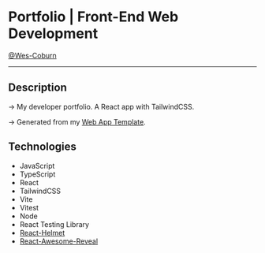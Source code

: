 # Portfolio | Front-End Web Development

[@Wes-Coburn](https://github.com/Wes-Coburn)

---

## Description

-> My developer portfolio. A React app with TailwindCSS.

-> Generated from my [Web App Template](https://github.com/Wes-Coburn/template-MERN-app).

## Technologies

- JavaScript
- TypeScript
- React
- TailwindCSS
- Vite
- Vitest
- Node
- React Testing Library
- [React-Helmet](https://www.npmjs.com/package/react-helmet)
- [React-Awesome-Reveal](https://www.npmjs.com/package/react-awesome-reveal)
